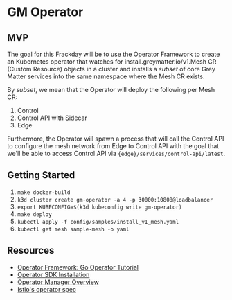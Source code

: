 # GM Operator

## MVP

The goal for this Frackday will be to use the Operator Framework to create an Kubernetes operator that watches for install.greymatter.io/v1.Mesh CR (Custom Resource) objects in a cluster and installs a *subset* of core Grey Matter services into the same namespace where the Mesh CR exists.

By *subset*, we mean that the Operator will deploy the following per Mesh CR:
1. Control
2. Control API with Sidecar
3. Edge

Furthermore, the Operator will spawn a process that will call the Control API to configure the mesh network from Edge to Control API with the goal that we'll be able to access Control API via `{edge}/services/control-api/latest`.

## Getting Started

1. `make docker-build`
2. `k3d cluster create gm-operator -a 4 -p 30000:10808@loadbalancer`
3. `export KUBECONFIG=$(k3d kubeconfig write gm-operator)`
4. `make deploy`
5. `kubectl apply -f config/samples/install_v1_mesh.yaml`
6. `kubectl get mesh sample-mesh -o yaml`

## Resources

- [Operator Framework: Go Operator Tutorial](https://sdk.operatorframework.io/docs/building-operators/golang/tutorial/)
- [Operator SDK Installation](https://sdk.operatorframework.io/docs/building-operators/golang/installation/)
- [Operator Manager Overview](https://book.kubebuilder.io/cronjob-tutorial/empty-main.html)
- [Istio's operator spec](https://github.com/istio/api/blob/master/operator/v1alpha1/operator.pb.go#L97)
